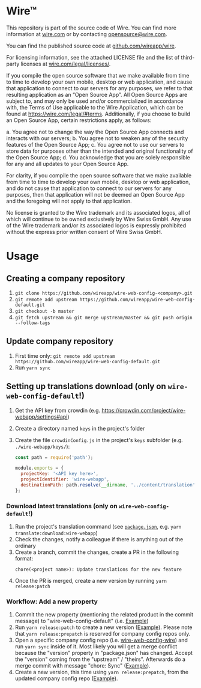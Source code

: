 # Wire™

This repository is part of the source code of Wire. You can find more information at [wire.com](https://wire.com) or by contacting opensource@wire.com.

You can find the published source code at [github.com/wireapp/wire](https://github.com/wireapp/wire).

For licensing information, see the attached LICENSE file and the list of third-party licenses at [wire.com/legal/licenses/](https://wire.com/legal/licenses/).

If you compile the open source software that we make available from time to time to develop your own mobile, desktop or web application, and cause that application to connect to our servers for any purposes, we refer to that resulting application as an “Open Source App”. All Open Source Apps are subject to, and may only be used and/or commercialized in accordance with, the Terms of Use applicable to the Wire Application, which can be found at https://wire.com/legal/#terms. Additionally, if you choose to build an Open Source App, certain restrictions apply, as follows:

a. You agree not to change the way the Open Source App connects and interacts with our servers; b. You agree not to weaken any of the security features of the Open Source App; c. You agree not to use our servers to store data for purposes other than the intended and original functionality of the Open Source App; d. You acknowledge that you are solely responsible for any and all updates to your Open Source App.

For clarity, if you compile the open source software that we make available from time to time to develop your own mobile, desktop or web application, and do not cause that application to connect to our servers for any purposes, then that application will not be deemed an Open Source App and the foregoing will not apply to that application.

No license is granted to the Wire trademark and its associated logos, all of which will continue to be owned exclusively by Wire Swiss GmbH. Any use of the Wire trademark and/or its associated logos is expressly prohibited without the express prior written consent of Wire Swiss GmbH.

# Usage

## Creating a company repository

1. `git clone https://github.com/wireapp/wire-web-config-<company>.git`
2. `git remote add upstream https://github.com/wireapp/wire-web-config-default.git`
3. `git checkout -b master`
4. `git fetch upstream && git merge upstream/master && git push origin --follow-tags`

## Update company repository

1.  First time only: `git remote add upstream https://github.com/wireapp/wire-web-config-default.git`
2.  Run `yarn sync`

## Setting up translations download (only on `wire-web-config-default`!)

1. Get the API key from crowdin (e.g. https://crowdin.com/project/wire-webapp/settings#api)
2. Create a directory named `keys` in the project's folder
3. Create the file `crowdinConfig.js` in the project's `keys` subfolder (e.g. `./wire-webapp/keys/`):

   ```js
   const path = require('path');

   module.exports = {
     projectKey: '<API key here>',
     projectIdentifier: 'wire-webapp',
     destinationPath: path.resolve(__dirname, '../content/translation'),
   };
   ```
### Download latest translations (only on `wire-web-config-default`!)

1. Run the project's translation command (see [`package.json`](./package.json), e.g. `yarn translate:download:wire-webapp`)
2. Check the changes, notify a colleague if there is anything out of the ordinary
3. Create a branch, commit the changes, create a PR in the following format:
   ```
   chore(<project name>): Update translations for the new feature
   ```
4. Once the PR is merged, create a new version by running `yarn release:patch`

### Workflow: Add a new property

1. Commit the new property (mentioning the related product in the commit message) to "wire-web-config-default" (i.e. [Example](https://github.com/wireapp/wire-web-config-default/commit/3cf240f47989474e5061111aaad2260e9466cdc3))
1. Run `yarn release:patch` to create a new version ([Example](https://github.com/wireapp/wire-web-config-default/commit/dffe84e856c4a8d1e5c911caaa41012c0e02834a)). Please note that `yarn release:prepatch` is reserved for company config repos only.
1. Open a specific company config repo (i.e. [wire-web-config-wire](https://github.com/wireapp/wire-web-config-wire)) and run `yarn sync` inside of it. Most likely you will get a merge conflict because the "version" property in "package.json" has changed. Accept the "version" coming from the "upstream" / "theirs". Afterwards do a merge commit with message "chore: Sync" ([Example](https://github.com/wireapp/wire-web-config-wire/commit/e574e9a36b97759c58f883b5eb8c4baef1c0b43b)).
1. Create a new version, this time using `yarn release:prepatch`, from the updated company config repo ([Example](https://github.com/wireapp/wire-web-config-wire/commit/3cd93838bce55eceac7f8dfcdc2a6c390f840b4c)).
